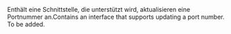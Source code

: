 <Namespace Name="Microsoft.Azure.Management.Network.Fluent.HasPort.Update">
  <Docs>
    <summary><span data-ttu-id="31302-101">Enthält eine Schnittstelle, die unterstützt wird, aktualisieren eine Portnummer an.</span><span class="sxs-lookup"><span data-stu-id="31302-101">Contains an interface that supports updating a port number.</span></span></summary> 
    <remarks>To be added.</remarks>
  </Docs>
</Namespace>
